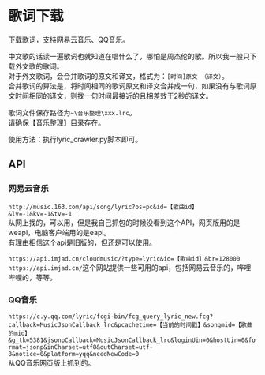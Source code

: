 # 歌词下载

下载歌词，支持网易云音乐、QQ音乐。  

中文歌的话读一遍歌词也就知道在唱什么了，哪怕是周杰伦的歌。所以我一般只下载外文歌的歌词。  
对于外文歌词，会合并歌词的原文和译文，格式为：`[时间]原文 （译文）`。    
合并歌词的算法是，将时间相同的歌词原文和译文合并成一句，如果没有与歌词原文时间相同的译文，则找一句时间最接近的且相差效于2秒的译文。

歌词文件保存路径为`~\音乐整理\xxx.lrc`。  
请确保【音乐整理】目录存在。

使用方法：执行lyric_crawler.py脚本即可。

## API

### 网易云音乐  

`http://music.163.com/api/song/lyric?os=pc&id=【歌曲id】&lv=-1&kv=-1&tv=-1`  
从网上找的，可以用，但是我自己抓包的时候没看到这个API，网页版用的是weapi，电脑客户端用的是eapi。  
有理由相信这个api是旧版的，但还是可以使用。

`https://api.imjad.cn/cloudmusic/?type=lyric&id=【歌曲id】&br=128000`  
`https://api.imjad.cn/`这个网站提供一些可用的api，包括网易云音乐的，哔哩哔哩的，等等。

### QQ音乐

`https://c.y.qq.com/lyric/fcgi-bin/fcg_query_lyric_new.fcg?callback=MusicJsonCallback_lrc&pcachetime=【当前的时间戳】&songmid=【歌曲的mid】&g_tk=5381&jsonpCallback=MusicJsonCallback_lrc&loginUin=0&hostUin=0&format=jsonp&inCharset=utf8&outCharset=utf-8&notice=0&platform=yqq&needNewCode=0`  
从QQ音乐网页版上抓到的。